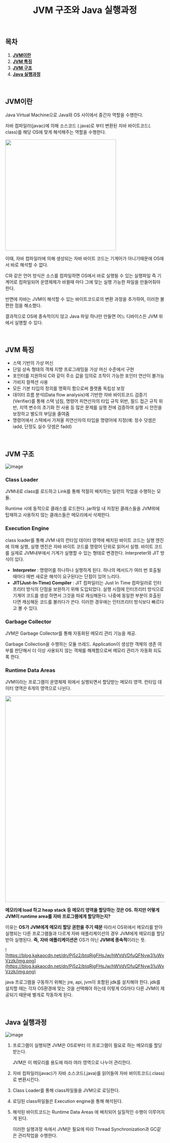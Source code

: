 <div align="center">
  <br />
  <h1>JVM 구조와 Java 실행과정</h1>
  <br />
</div>

## 목차

1. [**JVM이란**](#1)
2. [**JVM 특징**](#2)
3. [**JVM 구조**](#3)
4. [**Java 실행과정**](#4)

<br />

<div id="1"></div>

## JVM이란

Java Virtual Machine으로 Java와 OS 사이에서 중간자 역할을 수행한다.

자바 컴파일러(javac)에 의해 소스코드 (.java)로 부터 변환된 자바 바이트코드(. class)를 해당 OS에 맞게 해석해주는 역할을 수행한다.

<img src="https://user-images.githubusercontent.com/56222478/147563265-d7fc4fb6-d270-4121-8aa5-64a609f31332.png" style="width:350px;height:350px"/>

이때, 자바 컴파일러에 의해 생성되는 자바 바이트 코드는 기계어가 아니기때문에 OS에서 바로 해석할 수 없다.

C와 같은 언어 방식은 소스를 컴파일하면 OS에서 바로 실행될 수 있는 실행파일 즉 기계어로 컴파일되어 운영체제가 바뀔때 마다 그에 맞는 실행 가능한 파일을 만들어줘야 한다.

반면에 자바는 JVM이 해석할 수 있는 바이트코드로의 변환 과정을 추가하여, 이러한 불편한 점을 해소했다.

결과적으로 OS에 종속적이지 않고 Java 파일 하나만 만들면 어느 디바이스든 JVM 위에서 실행할 수 있다.

<br />

<div id="2"></div>

## JVM 특징

- 스택 기반의 가상 머신
- 단일 상속 형태의 객체 지향 프로그래밍을 가상 머신 수준에서 구현
- 포인터를 지원하되 C와 같이 주소 값을 임의로 조작이 가능한 포인터 연산이 불가능
- 가비지 컬렉션 사용
- 모든 기본 타입의 정의를 명확히 함으로써 플랫폼 독립성 보장
- 데이터 흐름 분석(Data flow analysis)에 기반한 자바 바이트코드 검증기(Verifier)를 통해 스택 넘침, 명령어 피연산자의 타입 규칙 위반, 필드 접근 규칙 위반, 지역 변수의 초기화 전 사용 등 많은 문제를 실행 전에 검증하여 실행 시 안전을 보장하고 별도의 부담을 줄여줌
- 명령어에서 스택에서 가져올 피연산자의 타입을 명령어에 지정(예: 정수 덧셈은 iadd, 단정도 실수 덧셈은 fadd)

<br />

<div id="3"></div>

## JVM 구조

![image](https://user-images.githubusercontent.com/56222478/147563517-33b5d4e5-28b8-414d-bf72-71bfbcd0c266.png)

### **Class Loader**

JVM내로 class를 로드하고 Link를 통해 적절히 배치하는 일련의 작업을 수행하는 모듈.

Runtime 시에 동적으로 클래스를 로드한다. jar파일 내 저장된 클래스들을 JVM위에 탑재하고 사용하지 않는 클래스들은 메모리에서 삭제한다.

### **Execution Engine**

class loader를 통해 JVM 내의 런타임 데이터 영역에 배치된 바이트 코드는 실행 엔진에 의해 실행, 실행 엔진은 자바 바이트 코드를 명령어 단위로 읽어서 실행. 바이트 코드를 실제로 JVM내부에서 기계가 실행할 수 있는 형태로 변경한다. Interpreter와 JIT 방식이 있다.

- **Interpreter** : 명령어를 하나하나 실행하게 된다. 하나의 메서드가 여러 번 호출될 때마다 매번 새로운 해석이 요구된다는 단점이 있어 느리다.
- **JIT(Just-In-Time) Compiler** : JIT 컴파일러는 Just In Time 컴파일러로 인터프리터 방식의 단점을 보완하기 위해 도입되었다. 실행 시점에 인터프리터 방식으로 기계어 코드를 생성 하면서 그것을 따로 캐싱해둔다. 나중에 동일한 부분이 호출된다면 캐싱해둔 코드를 불러다가 쓴다. 이러한 경우에는 인터프리터 방식보다 빠르다고 볼 수 있다.

### **Garbage Collector**

JVM은 Garbage Collector를 통해 자동화된 메모리 관리 기능을 제공.

Garbage Collection을 수행하는 모듈 쓰레드. Application이 생성한 객체의 생존 여부를 판단해서 더 이상 사용되지 않는 객체를 해제함으로써 메모리 관리가 자동화 되도록 한다.

### **Runtime Data Areas**

JVM이라는 프로그램이 운영체제 위에서 실행되면서 할당받는 메모리 영역. 런타임 데이터 영역은 6개의 영역으로 나뉜다.

<img src="https://user-images.githubusercontent.com/56222478/147563610-2d081443-bd8b-4426-9e02-0ebe3d078fcb.png" style="width:550px;height:650px"/>

**메모리에 load 하고 heap stack 등 메모리 영역을 할당하는 것은 OS. 하지만 어떻게 JVM이 runtime area를 자바 프로그램에게 할당하는지?**

이유는 **OS가 JVM에게 메모리 할당 권한을 주기 때문** 따라서 OS위에서 메모리를 받아 실행되는 다른 프로그램들과 다르게 자바 애플리케이션의 경우 JVM에게 메모리를 할당받아 실행된다. **즉, 자바 애플리케이션은** OS가 아닌 **JVM에 종속적**이라는 뜻.

![https://blog.kakaocdn.net/dn/Pj5z2/btqRjgFHsJw/hWVdVDfuQFNvw31uWxVzzk/img.png](https://blog.kakaocdn.net/dn/Pj5z2/btqRjgFHsJw/hWVdVDfuQFNvw31uWxVzzk/img.png)

java 프로그램을 구동하기 위해는 jre, api, jvm이 포함된 jdk를 설치해야 한다. jdk를 설치할 때는 각자 OS환경에 맞는 것을 선택해야 하는데 이렇게 OS마다 다른 JVM이 제공되기 때문에 별개로 작동하게 된다.

<br />

<div id="4"></div>

## Java 실행과정

![image](https://user-images.githubusercontent.com/56222478/147563701-80d3c956-a22d-4b95-832a-5f4e685c606d.png)

1. 프로그램이 실행되면 JVM은 OS로부터 이 프로그램이 필요로 하는 메모리를 할당받는다.
    
    JVM은 이 메모리를 용도에 따라 여러 영역으로 나누어 관리한다.
    
2. 자바 컴파일러(javac)가 자바 소스코드(.java)를 읽어들여 자바 바이트코드(.class)로 변환시킨다.
3. Class Loader를 통해 class파일들을 JVM으로 로딩한다.
4. 로딩된 class파일들은 Execution engine을 통해 해석된다.
5. 해석된 바이트코드는 Runtime Data Areas 에 배치되어 실질적인 수행이 이루어지게 된다.
    
    이러한 실행과정 속에서 JVM은 필요에 따라 Thread Synchronization과 GC같은 관리작업을 수행한다.
